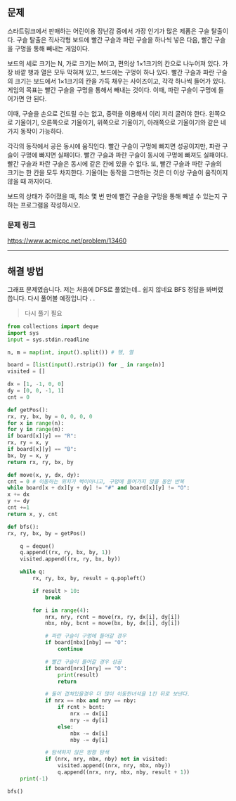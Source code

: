 ## 문제

스타트링크에서 판매하는 어린이용 장난감 중에서 가장 인기가 많은 제품은 구슬 탈출이다. 구슬 탈출은 직사각형 보드에 빨간 구슬과 파란 구슬을 하나씩 넣은 다음, 빨간 구슬을 구멍을 통해 빼내는 게임이다.

보드의 세로 크기는 N, 가로 크기는 M이고, 편의상 1×1크기의 칸으로 나누어져 있다. 가장 바깥 행과 열은 모두 막혀져 있고, 보드에는 구멍이 하나 있다. 빨간 구슬과 파란 구슬의 크기는 보드에서 1×1크기의 칸을 가득 채우는 사이즈이고, 각각 하나씩 들어가 있다. 게임의 목표는 빨간 구슬을 구멍을 통해서 빼내는 것이다. 이때, 파란 구슬이 구멍에 들어가면 안 된다.

이때, 구슬을 손으로 건드릴 수는 없고, 중력을 이용해서 이리 저리 굴려야 한다. 왼쪽으로 기울이기, 오른쪽으로 기울이기, 위쪽으로 기울이기, 아래쪽으로 기울이기와 같은 네 가지 동작이 가능하다.

각각의 동작에서 공은 동시에 움직인다. 빨간 구슬이 구멍에 빠지면 성공이지만, 파란 구슬이 구멍에 빠지면 실패이다. 빨간 구슬과 파란 구슬이 동시에 구멍에 빠져도 실패이다. 빨간 구슬과 파란 구슬은 동시에 같은 칸에 있을 수 없다. 또, 빨간 구슬과 파란 구슬의 크기는 한 칸을 모두 차지한다. 기울이는 동작을 그만하는 것은 더 이상 구슬이 움직이지 않을 때 까지이다.

보드의 상태가 주어졌을 때, 최소 몇 번 만에 빨간 구슬을 구멍을 통해 빼낼 수 있는지 구하는 프로그램을 작성하시오.

### 문제 링크

https://www.acmicpc.net/problem/13460

---

## 해결 방법

그래프 문제였습니다. 저는 처음에 DFS로 풀었는데.. 쉽지 않네요 BFS 정답을 봐버렸씁니다.
다시 풀어볼 예정입니다 . .

> 다시 풀기 필요

```python
from collections import deque
import sys
input = sys.stdin.readline

n, m = map(int, input().split()) # 행, 열

board = [list(input().rstrip()) for _ in range(n)]
visited = []

dx = [1, -1, 0, 0]
dy = [0, 0, -1, 1]
cnt = 0

def getPos():
rx, ry, bx, by = 0, 0, 0, 0
for x in range(n):
for y in range(m):
if board[x][y] == "R":
rx, ry = x, y
if board[x][y] == "B":
bx, by = x, y
return rx, ry, bx, by

def move(x, y, dx, dy):
cnt = 0 # 이동하는 위치가 벽이아니고, 구멍에 들어가지 않을 동안 반복
while board[x + dx][y + dy] != "#" and board[x][y] != "O":
x += dx
y += dy
cnt +=1
return x, y, cnt

def bfs():
rx, ry, bx, by = getPos()

    q = deque()
    q.append((rx, ry, bx, by, 1))
    visited.append((rx, ry, bx, by))

    while q:
        rx, ry, bx, by, result = q.popleft()

        if result > 10:
            break

        for i in range(4):
            nrx, nry, rcnt = move(rx, ry, dx[i], dy[i])
            nbx, nby, bcnt = move(bx, by, dx[i], dy[i])

            # 파란 구슬이 구멍에 들어갈 경우
            if board[nbx][nby] == "O":
                continue

            # 빨간 구슬이 들어갈 경우 성공
            if board[nrx][nry] == "O":
                print(result)
                return

            # 둘이 겹쳐있을경우 더 많이 이동한녀석을 1칸 뒤로 보낸다.
            if nrx == nbx and nry == nby:
                if rcnt > bcnt:
                    nrx -= dx[i]
                    nry -= dy[i]
                else:
                    nbx -= dx[i]
                    nby -= dy[i]

            # 탐색하지 않은 방향 탐색
            if (nrx, nry, nbx, nby) not in visited:
                visited.append((nrx, nry, nbx, nby))
                q.append((nrx, nry, nbx, nby, result + 1))
    print(-1)

bfs()
```
